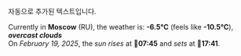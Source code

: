 
자동으로 추가된 텍스트입니다.

<!--START_SECTION:weather:moscow-->
Currently in **Moscow** (RU), the weather is: **-6.5°C** (feels like **-10.5°C**), ***overcast clouds***<br/>
On *February 19, 2025*, the *sun rises* at 🌅**07:45** and *sets* at 🌇**17:41**.
<!--END_SECTION:weather-->
